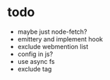 # todo
* maybe just node-fetch?
* emittery and implement hook
* exclude webmention list
* config in js?
* use async fs
* exclude tag
